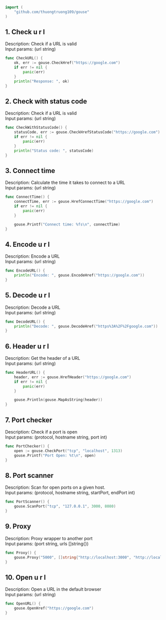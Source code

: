 
# <Badge style='font-size: 1.8rem; text-shadow: 1px 1px 2px rgba(0, 0, 0, 0.3); padding: 0.35rem 0.75rem 0.35rem 0;' type='info' text='🔖 Net' />


```go
import (
	"github.com/thuongtruong109/gouse"
)
```

## 1. Check u r l

Description: Check if a URL is valid<br>Input params: (url string)<br>

```go
func CheckURL() {
	ok, err := gouse.CheckHref("https://google.com")
	if err != nil {
		panic(err)
	}
	println("Response: ", ok)
}
```

## 2. Check with status code

Description: Check if a URL is valid<br>Input params: (url string)<br>

```go
func CheckWithStatusCode() {
	statusCode, err := gouse.CheckHrefStatusCode("https://google.com")
	if err != nil {
		panic(err)
	}
	println("Status code: ", statusCode)
}
```

## 3. Connect time

Description: Calculate the time it takes to connect to a URL<br>Input params: (url string)<br>

```go
func ConnectTime() {
	connectTime, err := gouse.HrefConnectTime("https://google.com")
	if err != nil {
		panic(err)
	}

	gouse.Printf("Connect time: %fs\n", connectTime)
}
```

## 4. Encode u r l

Description: Encode a URL<br>Input params: (url string)<br>

```go
func EncodeURL() {
	println("Encode: ", gouse.EncodeHref("https://google.com"))
}
```

## 5. Decode u r l

Description: Decode a URL<br>Input params: (url string)<br>

```go
func DecodeURL() {
	println("Decode: ", gouse.DecodeHref("https%3A%2F%2Fgoogle.com"))
}
```

## 6. Header u r l

Description: Get the header of a URL<br>Input params: (url string)<br>

```go
func HeaderURL() {
	header, err := gouse.HrefHeader("https://google.com")
	if err != nil {
		panic(err)
	}

	gouse.Println(gouse.MapAsString(header))
}
```

## 7. Port checker

Description: Check if a port is open<br>Input params: (protocol, hostname string, port int)<br>

```go
func PortChecker() {
	open := gouse.CheckPort("tcp", "localhost", 1313)
	gouse.Printf("Port Open: %t\n", open)
}
```

## 8. Port scanner

Description: Scan for open ports on a given host.<br>Input params: (protocol, hostname string, startPort, endPort int)<br>

```go
func PortScanner() {
	gouse.ScanPort("tcp", "127.0.0.1", 3000, 8080)
}
```

## 9. Proxy

Description: Proxy wrapper to another port<br>Input params: (port string, urls []string{})<br>

```go
func Proxy() {
	gouse.Proxy("5000", []string{"http://localhost:3000", "http://localhost:3001"})
}
```

## 10. Open u r l

Description: Open a URL in the default browser<br>Input params: (url string)<br>

```go
func OpenURL() {
	gouse.OpenHref("https://google.com")
}
```
